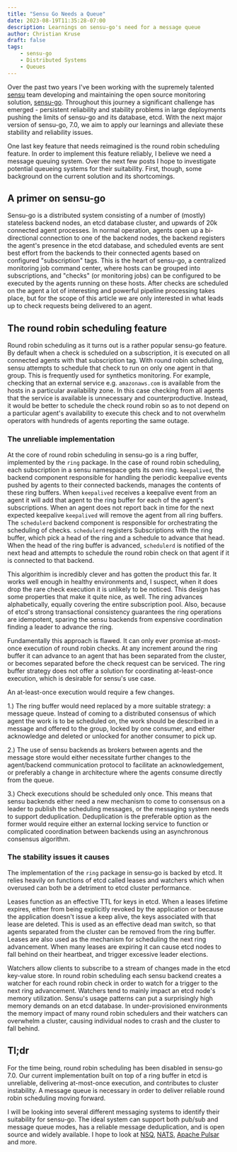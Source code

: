```yaml
---
title: "Sensu Go Needs a Queue"
date: 2023-08-19T11:35:28-07:00
description: Learnings on sensu-go's need for a message queue
author: Christian Kruse
draft: false
tags:
    - sensu-go
    - Distributed Systems
    - Queues
---
```


Over the past two years I've been working with the supremely talented
[sensu](https://sensu.io) team developing and maintaining the open source monitoring
solution, [sensu-go](https://github.com/sensu/sensu-go). Throughout this journey a
significant challenge has emerged - persistent reliability and stability
problems in large deployments pushing the limits of sensu-go and its database,
etcd. With the next major version of sensu-go, 7.0, we aim to apply our
learnings and alleviate these stability and reliability issues.

One last key feature that needs reimagined is the round robin scheduling
feature. In order to implement this feature reliably, I believe we need a
message queuing system. Over the next few posts I hope to investigate potential
queueing systems for their suitability. First, though, some background on the
current solution and its shortcomings.

## A primer on sensu-go

Sensu-go is a distributed system consisting of a number of (mostly) stateless
backend nodes, an etcd database cluster, and upwards of 20k connected agent
processes. In normal operation, agents open up a bi-directional connection to
one of the backend nodes, the backend registers the agent's presence in the etcd
database, and scheduled events are sent best effort from the backends to their
connected agents based on configured "subscription" tags. This is the heart of
sensu-go, a centralized monitoring job command center, where hosts can be
grouped into subscriptions, and "checks" (or monitoring jobs) can be configured
to be executed by the agents running on these hosts. After checks are scheduled
on the agent a lot of interesting and powerful pipeline processing takes place,
but for the scope of this article we are only interested in what leads up to
check requests being delivered to an agent.

## The round robin scheduling feature

Round robin scheduling as it turns out is a rather popular sensu-go feature. By
default when a check is scheduled on a subscription, it is executed on all
connected agents with that subscription tag. With round robin scheduling, sensu
attempts to schedule that check to run on only one agent in that group. This is
frequently used for synthetics monitoring. For example, checking that an
external service e.g. `amazonaws.com` is available from the hosts in a
particular availability zone. In this case checking from all agents that the
service is available is unnecessary and counterproductive. Instead, it
would be better to schedule the check round robin so as to not depend on a
particular agent's availability to execute this check and to not overwhelm
operators with hundreds of agents reporting the same outage.

### The unreliable implementation

At the core of round robin scheduling in sensu-go is a ring buffer, implemented
by the `ring` package. In the case of round robin scheduling, each subscription
in a sensu namespace gets its own ring. `keepalived`, the backend component
responsible for handling the periodic keepalive events pushed by agents to their
connected backends, manages the contents of these ring buffers. When
`keepalived` receives a keepalive event from an agent it will add that agent to
the ring buffer for each of the agent's subscriptions. When an agent does not
report back in time for the next expected keepalive `keepalived` will remove the
agent from all ring buffers. The `schedulerd` backend component is responsible
for orchestrating the scheduling of checks. `schedulerd` registers Subscriptions
with the ring buffer, which pick a head of the ring and a schedule to advance
that head. When the head of the ring buffer is advanced, `schedulerd` is
notified of the next head and attempts to schedule the round robin check on that
agent if it is connected to that backend.

This algorithim is incredibly clever and has gotten the product this far. It
works well enough in healthy environments and, I suspect, when it does drop the
rare check execution it is unlikely to be noticed. This design has some
properties that make it quite nice, as well. The ring advances alphabetically,
equally covering the entire subscription pool. Also, because of etcd's strong
transactional consistency guarantees the ring operations are idempotent, sparing
the sensu backends from expensive coordination finding a leader to advance the
ring.

Fundamentally this approach is flawed. It can only ever promise at-most-once
execution of round robin checks. At any increment around the ring buffer it can
advance to an agent that has been separated from the cluster, or becomes
separated before the check request can be serviced. The ring buffer strategy
does not offer a solution for coordinating at-least-once execution, which is
desirable for sensu's use case.

An at-least-once execution would require a few changes.

1.) The ring buffer would need replaced by a more suitable strategy: a message
queue. Instead of coming to a distributed consensus of which agent the work is
to be scheduled on, the work should be described in a message and offered to the
group, locked by one consumer, and either acknowledge and deleted or unlocked
for another consumer to pick up.

2.) The use of sensu backends as brokers between agents and the message store
would either necessitate further changes to the agent/backend communication
protocol to facilitate an acknowledgement, or preferably a change in
architecture where the agents consume directly from the queue.

3.) Check executions should be scheduled only once. This means that sensu
backends either need a new mechanism to come to consensus on a leader to publish
the scheduling messages, or the messaging system needs to support deduplication.
Deduplication is the preferable option as the former would require either an
external locking service to function or complicated coordination between
backends using an asynchronous consensus algorithm.

### The stability issues it causes

The implementation of the `ring` package in sensu-go is backed by etcd. It
relies heavily on functions of etcd called leases and watchers which when
overused can both be a detriment to etcd cluster performance.

Leases function as an effective TTL for keys in etcd. When a leases lifetime
expires, either from being explicitly revoked by the application or because the
application doesn't issue a keep alive, the keys associated with that lease are
deleted. This is used as an effective dead man switch, so that agents separated
from the cluster can be removed from the ring buffer. Leases are also used as
the mechanism for scheduling the next ring advancement. When many leases are
expiring it can cause etcd nodes to fall behind on their heartbeat, and trigger
excessive leader elections.

Watchers allow clients to subscribe to a stream of changes made in the etcd
key-value store. In round robin scheduling each sensu backend creates a watcher
for each round robin check in order to watch for a trigger to the next ring
advancement. Watchers tend to mainly impact an etcd node's memory utilization.
Sensu's usage patterns can put a surprisingly high memory demands on an etcd
database. In under-provisioned environments the memory impact of many round
robin schedulers and their watchers can overwhelm a cluster, causing individual
nodes to crash and the cluster to fall behind.

## Tl;dr

For the time being, round robin scheduling has been disabled in sensu-go 7.0.
Our current implementation built on top of a ring buffer in etcd is unreliable,
delivering at-most-once execution, and contributes to cluster instability. A
message queue is necessary in order to deliver reliable round robin scheduling
moving forward.

I will be looking into several different messaging systems to identify their
suitability for sensu-go. The ideal system can support both pub/sub and
message queue modes, has a reliable message deduplication, and is open source
and widely available. I hope to look at [NSQ](https://nsq.io/),
[NATS](https://nats.io), [Apache Pulsar](https://pulsar.apache.org/) and more.
